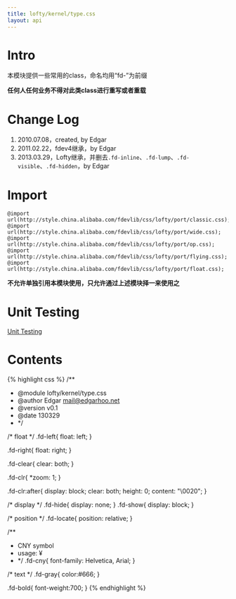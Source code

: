 ```yaml
---
title: lofty/kernel/type.css
layout: api
---
```


# Intro

本模块提供一些常用的class，命名均用“fd-”为前缀

**任何人任何业务不得对此类class进行重写或者重载**

# Change Log

1. 2010.07.08，created, by Edgar
1. 2011.02.22，fdev4继承，by Edgar
1. 2013.03.29，Lofty继承，并删去`.fd-inline`、`.fd-lump`、`.fd-visible`、`.fd-hidden`，by Edgar

# Import

    @import url(http://style.china.alibaba.com/fdevlib/css/lofty/port/classic.css);
    @import url(http://style.china.alibaba.com/fdevlib/css/lofty/port/wide.css);
    @import url(http://style.china.alibaba.com/fdevlib/css/lofty/port/op.css);
    @import url(http://style.china.alibaba.com/fdevlib/css/lofty/port/flying.css);
    @import url(http://style.china.alibaba.com/fdevlib/css/lofty/port/float.css);

**不允许单独引用本模块使用，只允许通过上述模块择一来使用之**

# Unit Testing

[Unit Testing](/tests/specs/kernel/type/render.html)

# Contents

{% highlight css %}
/**
 * @module lofty/kernel/type.css
 * @author Edgar <mail@edgarhoo.net>
 * @version v0.1
 * @date 130329
 * */


/* float */
.fd-left{
    float: left;
}

.fd-right{
    float: right;
}

.fd-clear{
    clear: both;
}

.fd-clr{
    *zoom: 1;
}

.fd-clr:after{
    display: block;
    clear: both;
    height: 0;
    content: "\0020";
}


/* display */
.fd-hide{
    display: none;
}
.fd-show{
    display: block;
}


/* position */
.fd-locate{
    position: relative;
}


/**
 * CNY symbol
 * usage: <span class="fd-cny">&yen;</span>
 * */
.fd-cny{
    font-family: Helvetica, Arial;
}

/* text */
.fd-gray{
    color:#666;
}

.fd-bold{
    font-weight:700;
}
{% endhighlight %}
